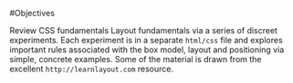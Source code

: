 #Objectives

Review CSS fundamentals Layout fundamentals via a series of discreet experiments. Each experiment is in a separate `html/css` file and explores important rules associated with the box model, layout and positioning via simple, concrete examples. Some of the material is drawn from the excellent `http://learnlayout.com` resource.